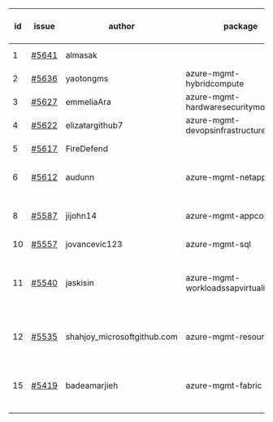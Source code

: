 | id | issue | author | package | assignee | bot advice | created date of issue | target release date | date from target |
| ------ | ------ | ------ | ------ | ------ | ------ | ------ | ------ | :-----: |
| 1 | [#5641](https://github.com/Azure/sdk-release-request/issues/5641) | almasak |  | ChenxiJiang333 | duplicated issue  <br> | 10-23 |  | 0 |
| 2 | [#5636](https://github.com/Azure/sdk-release-request/issues/5636) | yaotongms | azure-mgmt-hybridcompute | ChenxiJiang333 |  | 10-23 | 11-22 |  |
| 3 | [#5627](https://github.com/Azure/sdk-release-request/issues/5627) | emmeliaAra | azure-mgmt-hardwaresecuritymodules | ChenxiJiang333 |  | 10-22 | 11-22 |  |
| 4 | [#5622](https://github.com/Azure/sdk-release-request/issues/5622) | elizatargithub7 | azure-mgmt-devopsinfrastructure | ChenxiJiang333 | TypeSpec. | 10-16 | 11-22 |  |
| 5 | [#5617](https://github.com/Azure/sdk-release-request/issues/5617) | FireDefend |  | ChenxiJiang333 | duplicated issue  <br> | 10-15 |  | 0 |
| 6 | [#5612](https://github.com/Azure/sdk-release-request/issues/5612) | audunn | azure-mgmt-netapp | ChenxiJiang333 | close to release date. | 10-14 | 10-25 | 0 |
| 8 | [#5587](https://github.com/Azure/sdk-release-request/issues/5587) | jijohn14 | azure-mgmt-appcontainers | ChenxiJiang333 | close to release date. HoldOn. | 10-10 | 10-25 | 0 |
| 10 | [#5557](https://github.com/Azure/sdk-release-request/issues/5557) | jovancevic123 | azure-mgmt-sql | ChenxiJiang333 |  | 10-02 | 11-05 |  |
| 11 | [#5540](https://github.com/Azure/sdk-release-request/issues/5540) | jaskisin | azure-mgmt-workloadssapvirtualinstance | ChenxiJiang333 | close to release date. FirstGA. HoldOn. TypeSpec. | 09-27 | 10-24 | 0 |
| 12 | [#5535](https://github.com/Azure/sdk-release-request/issues/5535) | shahjoy_microsoftgithub.com | azure-mgmt-resource | ChenxiJiang333 | close to release date. FirstBeta. | 09-25 | 10-25 | 0 |
| 15 | [#5419](https://github.com/Azure/sdk-release-request/issues/5419) | badeamarjieh | azure-mgmt-fabric | ChenxiJiang333 | close to release date. FirstGA. TypeSpec. | 08-12 | 10-25 | 0 |
